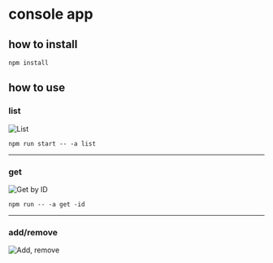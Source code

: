 # console app

## how to install

```shell
npm install
```

## how to use

### list

![List](https://i.imgur.com/OsT6tpB.png)

```shell
npm run start -- -a list
```

---

### get

![Get by ID](https://i.imgur.com/qYA2WEi.png)

```shell
npm run -- -a get -id
```

---

### add/remove

![Add, remove](https://i.imgur.com/sCm2c3w.png)
